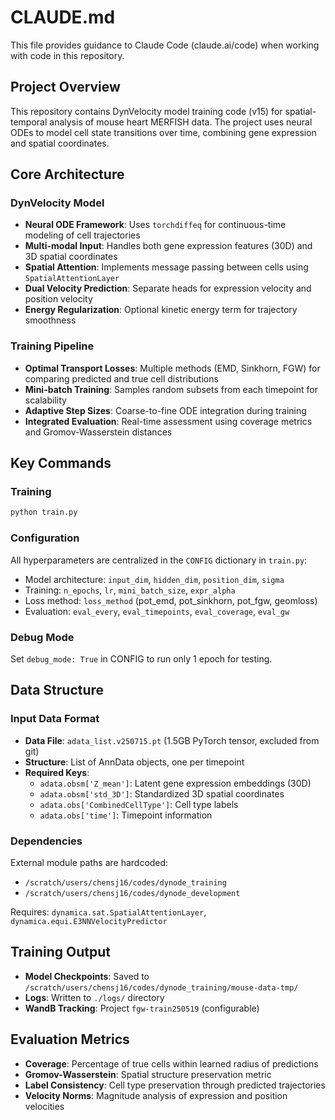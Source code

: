 # CLAUDE.md

This file provides guidance to Claude Code (claude.ai/code) when working with code in this repository.

## Project Overview

This repository contains DynVelocity model training code (v15) for spatial-temporal analysis of mouse heart MERFISH data. The project uses neural ODEs to model cell state transitions over time, combining gene expression and spatial coordinates.

## Core Architecture

### DynVelocity Model
- **Neural ODE Framework**: Uses `torchdiffeq` for continuous-time modeling of cell trajectories
- **Multi-modal Input**: Handles both gene expression features (30D) and 3D spatial coordinates
- **Spatial Attention**: Implements message passing between cells using `SpatialAttentionLayer`
- **Dual Velocity Prediction**: Separate heads for expression velocity and position velocity
- **Energy Regularization**: Optional kinetic energy term for trajectory smoothness

### Training Pipeline
- **Optimal Transport Losses**: Multiple methods (EMD, Sinkhorn, FGW) for comparing predicted and true cell distributions
- **Mini-batch Training**: Samples random subsets from each timepoint for scalability
- **Adaptive Step Sizes**: Coarse-to-fine ODE integration during training
- **Integrated Evaluation**: Real-time assessment using coverage metrics and Gromov-Wasserstein distances

## Key Commands

### Training
```bash
python train.py
```

### Configuration
All hyperparameters are centralized in the `CONFIG` dictionary in `train.py`:
- Model architecture: `input_dim`, `hidden_dim`, `position_dim`, `sigma`
- Training: `n_epochs`, `lr`, `mini_batch_size`, `expr_alpha`
- Loss method: `loss_method` (pot_emd, pot_sinkhorn, pot_fgw, geomloss)
- Evaluation: `eval_every`, `eval_timepoints`, `eval_coverage`, `eval_gw`

### Debug Mode
Set `debug_mode: True` in CONFIG to run only 1 epoch for testing.

## Data Structure

### Input Data Format
- **Data File**: `adata_list.v250715.pt` (1.5GB PyTorch tensor, excluded from git)
- **Structure**: List of AnnData objects, one per timepoint
- **Required Keys**:
  - `adata.obsm['Z_mean']`: Latent gene expression embeddings (30D)
  - `adata.obsm['std_3D']`: Standardized 3D spatial coordinates
  - `adata.obs['CombinedCellType']`: Cell type labels
  - `adata.obs['time']`: Timepoint information

### Dependencies
External module paths are hardcoded:
- `/scratch/users/chensj16/codes/dynode_training`
- `/scratch/users/chensj16/codes/dynode_development`

Requires: `dynamica.sat.SpatialAttentionLayer`, `dynamica.equi.E3NNVelocityPredictor`

## Training Output
- **Model Checkpoints**: Saved to `/scratch/users/chensj16/codes/dynode_training/mouse-data-tmp/`
- **Logs**: Written to `./logs/` directory
- **WandB Tracking**: Project `fgw-train250519` (configurable)

## Evaluation Metrics
- **Coverage**: Percentage of true cells within learned radius of predictions
- **Gromov-Wasserstein**: Spatial structure preservation metric
- **Label Consistency**: Cell type preservation through predicted trajectories
- **Velocity Norms**: Magnitude analysis of expression and position velocities